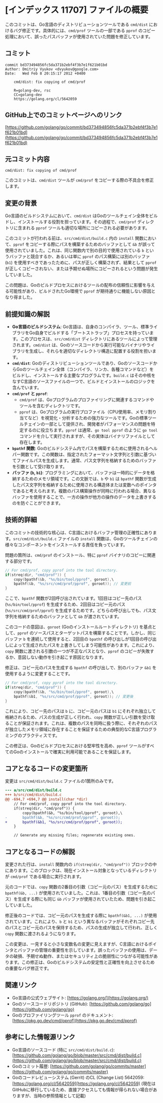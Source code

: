 # [インデックス 11707] ファイルの概要

このコミットは、Go言語のディストリビューションツールである `cmd/dist` におけるバグ修正です。具体的には、`cmd/prof` ツールの一部である `pprof` のコピー処理において、誤ったパスバッファが使用されていた問題を修正しています。

## コミット

```
commit bd373494856fc5da371b2ebf4f3b7e1f621b01bd
Author: Dmitriy Vyukov <dvyukov@google.com>
Date:   Wed Feb 8 20:15:17 2012 +0400

    cmd/dist: fix copying of cmd/prof
    
    R=golang-dev, rsc
    CC=golang-dev
    https://golang.org/cl/5642059
```

## GitHub上でのコミットページへのリンク

[https://github.com/golang/go/commit/bd373494856fc5da371b2ebf4f3b7e1f621b01bd](https://github.com/golang/go/commit/bd373494856fc5da371b2ebf4f3b7e1f621b01bd)

## 元コミット内容

`cmd/dist: fix copying of cmd/prof`

このコミットは、`cmd/dist` ツールが `cmd/prof` をコピーする際の不具合を修正します。

## 変更の背景

Go言語のビルドシステムにおいて、`cmd/dist` はGoのツールチェイン全体をビルドし、インストールする役割を担っています。その過程で、`cmd/prof` ディレクトリに含まれる `pprof` ツールも適切な場所にコピーされる必要があります。

このコミットが行われる前は、`src/cmd/dist/build.c` 内の `install` 関数において、`pprof` をコピーする際にパスを構築するためのバッファとして `&b` が誤って使用されていました。これは、同じ関数内で別の目的で使用されている `b` というバッファと競合するか、あるいは単に `pprof` のパス構築には別のバッファ (`b1`) を使用すべきであったために、パスが正しく構築されず、結果として `pprof` が正しくコピーされない、または予期せぬ場所にコピーされるという問題が発生していました。

この問題は、Goのビルドプロセスにおけるツールの配布の信頼性に影響を与える可能性があり、ビルドされたGo環境で `pprof` が期待通りに機能しない原因となり得ました。

## 前提知識の解説

*   **Go言語のビルドシステム**: Go言語は、自身のコンパイラ、ツール、標準ライブラリをGo自身でビルドする「ブートストラップ」プロセスを持っています。このプロセスは、`src/cmd/dist` ディレクトリにあるツールによって管理されます。`cmd/dist` は、Goのソースコードから実行可能なバイナリやライブラリを生成し、それらを適切なディレクトリ構造に配置する役割を担います。
*   **`cmd/dist`**: Goのディストリビューションツールであり、GoのソースコードからGoのツールチェイン全体（コンパイラ、リンカ、各種コマンドなど）をビルドし、インストールする主要なプログラムです。`build.c` はその中核をなすC言語のソースファイルの一つで、ビルドとインストールのロジックを含んでいます。
*   **`cmd/prof` と `pprof`**:
    *   `cmd/prof` は、Goプログラムのプロファイリングに関連するコマンドやツールを含むディレクトリです。
    *   `pprof` は、Goプログラムの実行プロファイル（CPU使用率、メモリ割り当てなど）を視覚化・分析するための強力なツールです。Goの標準ツールチェインの一部として提供され、開発者がパフォーマンスの問題を特定するのに役立ちます。`pprof` は通常、`go tool pprof` のように `go tool` コマンドを介して実行されますが、その実体はバイナリファイルとして存在します。
*   **`bpathf` 関数**: Goのビルドシステム内でパスを構築するために使用されるヘルパー関数です。この関数は、指定されたフォーマット文字列と引数に基づいてファイルパスを生成します。通常、パス文字列を格納するためのバッファを引数として受け取ります。
*   **バッファ (`b`, `b1`)**: プログラミングにおいて、バッファは一時的にデータを格納するためのメモリ領域です。この文脈では、`b` や `b1` は `bpathf` 関数が生成したパス文字列を格納するために使用される構造体または変数へのポインタであると考えられます。複数のパス構築操作が同時に行われる場合、異なるバッファを使用することで、一方の操作が他方の操作のデータを上書きするのを防ぐことができます。

## 技術的詳細

このコミットの技術的な核心は、C言語におけるバッファ管理の正確性にあります。`src/cmd/dist/build.c` ファイルの `install` 関数は、Goのツールチェインの様々なコンポーネントをインストールする責任を負っています。

問題の箇所は、`cmd/prof` のインストール、特に `pprof` バイナリのコピーに関連する部分です。

```c
// For cmd/prof, copy pprof into the tool directory.
if(streq(dir, "cmd/prof")) {
    copy(bpathf(&b, "%s/bin/tool/pprof", goroot),\
    bpathf(&b, "%s/src/cmd/prof/pprof", goroot)); // 変更前
}
```

ここで、`bpathf` 関数が2回呼び出されています。1回目はコピー先のパス (`%s/bin/tool/pprof`) を生成するため、2回目はコピー元のパス (`%s/src/cmd/prof/pprof`) を生成するためです。どちらの呼び出しでも、パス文字列を格納するためのバッファとして `&b` が渡されています。

このコードの意図は、`goroot` (Goのインストールルートディレクトリ) を基点として、`pprof` のソースパスとターゲットパスを構築することです。しかし、同じバッファ `b` を連続して使用すると、2回目の `bpathf` の呼び出しが1回目の呼び出しによって生成されたパスを上書きしてしまう可能性があります。これにより、`copy` 関数に渡される引数の一つが不正なパスとなり、`pprof` のコピーが失敗するか、意図しない動作を引き起こす原因となります。

修正は、コピー元のパスを生成する `bpathf` の呼び出しで、別のバッファ `&b1` を使用するように変更することです。

```c
// For cmd/prof, copy pprof into the tool directory.
if(streq(dir, "cmd/prof")) {
    copy(bpathf(&b, "%s/bin/tool/pprof", goroot),\
    bpathf(&b1, "%s/src/cmd/prof/pprof", goroot)); // 変更後
}
```

これにより、コピー先のパスは `b` に、コピー元のパスは `b1` にそれぞれ独立して格納されるため、パスの生成が正しく行われ、`copy` 関数が正しい引数を受け取ることが保証されます。これは、複数のパスを同時に扱う際に、それぞれのパスが独立したメモリ領域に存在することを保証するための典型的なC言語プログラミングのプラクティスです。

この修正は、Goのビルドプロセスにおける堅牢性を高め、`pprof` ツールがすべてのGoのインストールで確実に利用可能であることを保証します。

## コアとなるコードの変更箇所

変更は `src/cmd/dist/build.c` ファイルの1箇所のみです。

```diff
--- a/src/cmd/dist/build.c
+++ b/src/cmd/dist/build.c
@@ -694,7 +694,7 @@ install(char *dir)
 	// For cmd/prof, copy pprof into the tool directory.
 	if(streq(dir, "cmd/prof")) {
 		copy(bpathf(&b, "%s/bin/tool/pprof", goroot),\
-		bpathf(&b, "%s/src/cmd/prof/pprof", goroot));
+		bpathf(&b1, "%s/src/cmd/prof/pprof", goroot));
 	}

 	// Generate any missing files; regenerate existing ones.
```

## コアとなるコードの解説

変更された行は、`install` 関数内の `if(streq(dir, "cmd/prof"))` ブロックの中にあります。このブロックは、現在インストール対象となっているディレクトリが `cmd/prof` である場合に実行されます。

元のコードでは、`copy` 関数の2番目の引数（コピー元のパス）を生成するために `bpathf(&b, ...)` が使用されていました。これは、1番目の引数（コピー先のパス）を生成する際にも同じ `&b` バッファが使用されていたため、問題を引き起こしていました。

修正後のコードでは、コピー元のパスを生成する際に `bpathf(&b1, ...)` が使用されています。これにより、`b` と `b1` という異なるバッファがそれぞれコピー先のパスとコピー元のパスを保持するため、パスの生成が独立して行われ、正しく `copy` 関数に渡されるようになります。

この変更は、一見すると小さな変数名の変更に見えますが、C言語におけるポインタとバッファの管理の重要性を示しています。誤ったバッファの使用は、データの破損、予期せぬ動作、またはセキュリティ上の脆弱性につながる可能性があります。この修正は、Goのビルドシステムの安定性と正確性を向上させるための重要なバグ修正です。

## 関連リンク

*   Go言語の公式ウェブサイト: [https://golang.org/](https://golang.org/)
*   Goのソースコードリポジトリ (GitHub): [https://github.com/golang/go](https://github.com/golang/go)
*   Goのプロファイリングツール `pprof` のドキュメント: [https://pkg.go.dev/cmd/pprof](https://pkg.go.dev/cmd/pprof)

## 参考にした情報源リンク

*   Go言語のソースコード (特に `src/cmd/dist/build.c`): [https://github.com/golang/go/blob/master/src/cmd/dist/build.c](https://github.com/golang/go/blob/master/src/cmd/dist/build.c)
*   Goのコミット履歴: [https://github.com/golang/go/commits/master](https://github.com/golang/go/commits/master)
*   Goのコードレビューシステム (Gerrit) のCL (Change List) 5642059: [https://golang.org/cl/5642059](https://golang.org/cl/5642059) (現在はGitHubに移行しているため、直接アクセスしても情報が得られない場合がありますが、当時の参照情報として記載)

